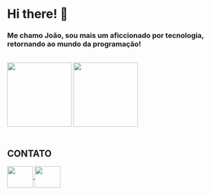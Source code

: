 # Hi there! 👋

### Me chamo João, sou mais um aficcionado por tecnologia, retornando ao mundo da programação!
<br>
<div>
<img height = "150em" src="https://github-readme-stats.vercel.app/api?username=joaogrigol&theme=tokyonight&show_icons=true">

<img height = "150em" src = "https://github-readme-stats.vercel.app/api/top-langs/?username=joaogrigol&layout=compact)](https://github.com/anuraghazra/github-readme-stats">
</div>

<br>

## CONTATO
<div>
<a href = "https://www.linkedin.com/in/joaogrigol">
    <img align = "center" height = "50" width = "60" src = "https://cdn.jsdelivr.net/gh/devicons/devicon/icons/linkedin/linkedin-original.svg">
</a>
<a href = "https://www.facebook.com/joaogrigol">
    <img align = "center" height = "50" width = "60" src= "https://cdn.jsdelivr.net/gh/devicons/devicon/icons/facebook/facebook-original.svg">
</div>


<!--
**joaogrigol/joaogrigol** is a ✨ _special_ ✨ repository because its `README.md` (this file) appears on your GitHub profile.

Here are some ideas to get you started:

- 🔭 I’m currently working on ...
- 🌱 I’m currently learning ...
- 👯 I’m looking to collaborate on ...
- 🤔 I’m looking for help with ...
- 💬 Ask me about ...
- 📫 How to reach me: ...
- 😄 Pronouns: ...
- ⚡ Fun fact: ...
-->
